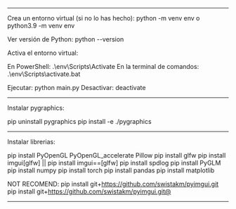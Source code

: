 ----------------------------------------------------------------

Crea un entorno virtual (si no lo has hecho): python -m venv env
o python3.9 -m venv env

Ver versión de Python: python --version

Activa el entorno virtual:

En PowerShell: .\env\Scripts\Activate
En la terminal de comandos: .\env\Scripts\activate.bat

Ejecutar: python main.py
Desactivar: deactivate

----------------------------------------------------------------

Instalar pygraphics:

pip uninstall pygraphics
pip install -e ./pygraphics

----------------------------------------------------------------

Instalar librerias:

pip install PyOpenGL PyOpenGL_accelerate Pillow
pip install glfw
pip install imgui[glfw] || pip install imgui==<version>[glfw]
pip install spdlog
pip install PyGLM
pip install numpy
pip install torch
pip install pandas
pip install matplotlib

NOT RECOMEND: pip install git+https://github.com/swistakm/pyimgui.git
pip install git+https://github.com/swistakm/pyimgui.git@<tag-branch-or-commit>

----------------------------------------------------------------